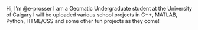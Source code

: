 Hi, I’m @e-prosser
I am a Geomatic Undergraduate student at the University of Calgary
I will be uploaded various school projects in C++, MATLAB, Python, HTML/CSS and some other fun projects as they come!
